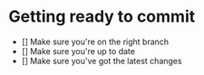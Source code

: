 # Getting ready to commit

- [] Make sure you're on the right branch
- [] Make sure you're up to date
- [] Make sure you've got the latest changes
